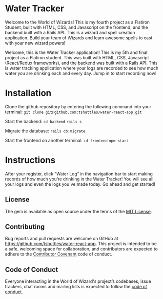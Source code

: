 # Water Tracker

Welcome to the World of Wizards! This is my fourth project as a Flatiron Student, built with HTML, CSS, and Javascript on the frontend, and the backend built with a Rails API. This is a wizard and spell creation application. Build your team of Wizards and learn awesome spells to cast with your new wizard powers! 

Welcome, this is the Water Tracker application! This is my 5th and final project as a Flatiron student. This was built with HTML, CSS, Javascript (React/Redux frameworks), and the backend was built with a Rails API. This is water tracking application where your logs are recorded to see how much water you are drinking each and every day. Jump in to start recording now! 

# Installation

Clone the github repository by entering the following command into your terminal:
```git clone git@github.com:tshuttles/water-react-app.git```

Start the backend:
```cd backend```
```rails s```

Migrate the database:
```rails db:migrate```

Start the frontend on another terminal:
```cd frontend```
```npm start```

# Instructions

After your register, click "Water Log" in the navigation bar to start making records of how much you're drinking in the Water Tracker! You will see all your logs and even the logs you've made today. Go ahead and get started! 

## License

The gem is available as open source under the terms of the [MIT License](https://opensource.org/licenses/MIT).


## Contributing

Bug reports and pull requests are welcome on GitHub at https://github.com/tshuttles/water-react-app. This project is intended to be a safe, welcoming space for collaboration, and contributors are expected to adhere to the [Contributor Covenant](http://contributor-covenant.org) code of conduct.

## Code of Conduct

Everyone interacting in the World of Wizard's project’s codebases, issue trackers, chat rooms and mailing lists is expected to follow the [code of conduct](https://github.com/tshuttles/water-react-app/blob/master/CODE_OF_CONDUCT.md).